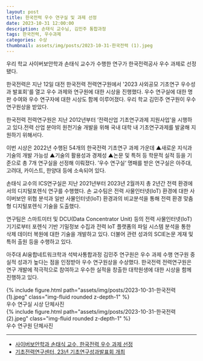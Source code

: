 ```yaml
---
layout: post
title: 한국전력 우수 연구실 및 과제 선정
date: 2023-10-31 12:00:00
description: 손태식 교수님, 김민주 통합과정
tags: 한국전력, 우수과제
categories: 수상
thumbnail: assets/img/posts/2023-10-31-한국전력 (1).jpeg
---
```


우리 학교 사이버보안학과 손태식 교수가 수행한 연구가 한국전력공사 우수 과제로 선정됐다. 

한국전력은 지난 12일 대전 한국전력 전력연구원에서 '2023 사외공모 기초연구 우수성과 발표회'를 열고 우수 과제와 연구원에 대한 시상을 진행했다. 우수 연구실에 대한 명판 수여와 우수 연구자에 대한 시상도 함께 이루어졌다. 우리 학교 김민주 연구원이 우수 연구원상을 받았다.

한국전력 전력연구원은 지난 2012년부터 ‘전력산업 기초연구과제 지원사업'을 시행하고 있다.전력 산업 분야의 원천기술 개발을 위해 국내 대학 내 기초연구과제를 발굴해 지원하기 위해서다.

이번 시상은 2022년 수행된 54개의 한국전력 기초연구 과제 가운데 ▲새로운 지식과 기술의 개발 가능성 ▲기술의 활용성과 경제성 ▲논문 및 특허 등 학문적 실적 등을 기준으로 총 7개 연구실을 선정해 이뤄졌다. ’우수 연구실‘ 명패를 받은 연구실은 아주대, 고려대, 카이스트, 한양대 등에 소속되어 있다. 

손태식 교수의 ICS연구실은 지난 2021년부터 2023년 2월까지 총 2년간 전력 환경에서의 디지털포렌식 연구를 수행했다. 손 교수팀은 전력 사물인터넷(IoT) 환경에 대한 사이버보안 위협 분석과 일반 사물인터넷(IoT) 환경과의 비교분석을 통해 전력 환경 맞춤형 디지털포렌식 기술을 도출했다.

연구팀은 스마트미터 및 DCU(Data Concentrator Unit) 등의 전력 사물인터넷(IoT) 기기로부터 포렌식 기반 기밀정보 수집과 전력 IoT 플랫폼의 파일 시스템 분석을 통한 삭제 데이터 복원에 대한 기술을 개발하고 있다. 더불어 관련 성과의 SCIE논문 게재 및 특허 출원 등을 수행하고 있다. 

아주대 AI융합네트워크학과 석박사통합과정 김민주 연구원은 우수 과제 수행 연구원 중 실적 성과가 높다는 점을 인정받아 우수 연구원상을 수상했다. 한국전력 전력연구원은 연구 개발에 적극적으로 참여하고 우수한 실적을 창출한 대학원생에 대한 시상을 함께 진행하고 있다. 

<div class="row mt-3">
    <div class="col-sm mt-3 mt-md-0">
        {% include figure.html path="assets/img/posts/2023-10-31-한국전력 (1).jpeg" class="img-fluid rounded z-depth-1" %}
    </div>
</div>
<div class="caption">
    우수 연구실 시상 단체사진
</div>

<div class="row mt-3">
    <div class="col-sm mt-3 mt-md-0">
        {% include figure.html path="assets/img/posts/2023-10-31-한국전력 (2).jpeg" class="img-fluid rounded z-depth-1" %}
    </div>
</div>
<div class="caption">
    우수 연구원 단체사진
</div>

<hr>

- [사이버보안학과 손태식 교수, 한국전력 우수 과제 선정](https://www.ajou.ac.kr/kr/ajou/news.do?mode=view&articleNo=224028)
- [기초전력연구센터, 23년 기초연구성과발표회 개최](http://multimedia.e-kepco.co.kr/Viewer/IQHUXCUGVGQ8/8)


